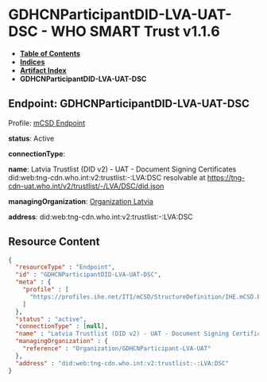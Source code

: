 # GDHCNParticipantDID-LVA-UAT-DSC - WHO SMART Trust v1.1.6

* [**Table of Contents**](toc.md)
* [**Indices**](indices.md)
* [**Artifact Index**](artifacts.md)
* **GDHCNParticipantDID-LVA-UAT-DSC**

## Endpoint: GDHCNParticipantDID-LVA-UAT-DSC

Profile: [mCSD Endpoint](https://profiles.ihe.net/ITI/mCSD/4.0.0/StructureDefinition-IHE.mCSD.Endpoint.html)

**status**: Active

**connectionType**: 

**name**: Latvia Trustlist (DID v2) - UAT - Document Signing Certificates did:web:tng-cdn.who.int:v2:trustlist:-:LVA:DSC resolvable at https://tng-cdn-uat.who.int/v2/trustlist/-/LVA/DSC/did.json

**managingOrganization**: [Organization Latvia](Organization-GDHCNParticipant-LVA-UAT.md)

**address**: did:web:tng-cdn.who.int:v2:trustlist:-:LVA:DSC



## Resource Content

```json
{
  "resourceType" : "Endpoint",
  "id" : "GDHCNParticipantDID-LVA-UAT-DSC",
  "meta" : {
    "profile" : [
      "https://profiles.ihe.net/ITI/mCSD/StructureDefinition/IHE.mCSD.Endpoint"
    ]
  },
  "status" : "active",
  "connectionType" : [null],
  "name" : "Latvia Trustlist (DID v2) - UAT - Document Signing Certificates\ndid:web:tng-cdn.who.int:v2:trustlist:-:LVA:DSC\nresolvable at https://tng-cdn-uat.who.int/v2/trustlist/-/LVA/DSC/did.json",
  "managingOrganization" : {
    "reference" : "Organization/GDHCNParticipant-LVA-UAT"
  },
  "address" : "did:web:tng-cdn.who.int:v2:trustlist:-:LVA:DSC"
}

```

